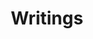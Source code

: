 ---
layout: articles
permalink: /writing/index.html
title: "Writings"
category: blog
tags: [blog, graphic design]
---